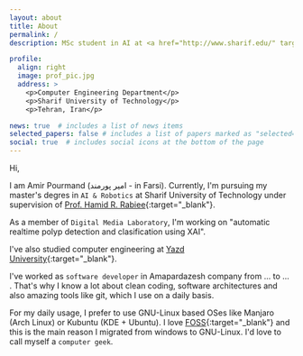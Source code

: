 ```yaml
---
layout: about
title: About
permalink: /
description: MSc student in AI at <a href="http://www.sharif.edu/" target="_blank">Sharif University of Technology</a>

profile:
  align: right
  image: prof_pic.jpg
  address: >
    <p>Computer Engineering Department</p>
    <p>Sharif University of Technology</p>
    <p>Tehran, Iran</p>

news: true  # includes a list of news items
selected_papers: false # includes a list of papers marked as "selected={true}"
social: true  # includes social icons at the bottom of the page
---
```


Hi, 

I am Amir Pourmand (امیر پورمند - in Farsi). Currently, I'm pursuing my master's degres in `AI & Robotics` at Sharif University of Technology under supervision of [Prof. Hamid R. Rabiee](http://sharif.edu/~rabiee/){:target="\_blank"}. 

As a member of `Digital Media Laboratory`, I'm working on "automatic realtime polyp detection and clasification using XAI". 

I've also studied computer engineering at [Yazd University](https://yazd.ac.ir/en){:target="_blank"}. 

I've worked as `software developer` in Amapardazesh company from ... to ... . That's why I know a lot about clean coding, software architectures and also amazing tools like git, which I use on a daily basis.  

For my daily usage, I prefer to use GNU-Linux based OSes like Manjaro (Arch Linux)  or Kubuntu (KDE + Ubuntu). I love [FOSS](https://en.wikipedia.org/wiki/Free_and_open-source_software){:target="\_blank"} and this is the main reason I migrated from windows to GNU-Linux. I'd love to call myself a `computer geek`. 
